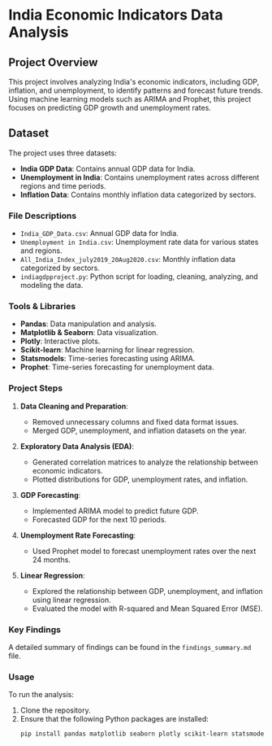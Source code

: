 # India Economic Indicators Data Analysis

## Project Overview

This project involves analyzing India's economic indicators, including GDP, inflation, and unemployment, to identify patterns and forecast future trends. Using machine learning models such as ARIMA and Prophet, this project focuses on predicting GDP growth and unemployment rates.

## Dataset

The project uses three datasets:

- **India GDP Data**: Contains annual GDP data for India.
- **Unemployment in India**: Contains unemployment rates across different regions and time periods.
- **Inflation Data**: Contains monthly inflation data categorized by sectors.

### File Descriptions

- `India_GDP_Data.csv`: Annual GDP data for India.
- `Unemployment in India.csv`: Unemployment rate data for various states and regions.
- `All_India_Index_july2019_20Aug2020.csv`: Monthly inflation data categorized by sectors.
- `indiagdpproject.py`: Python script for loading, cleaning, analyzing, and modeling the data.

### Tools & Libraries

- **Pandas**: Data manipulation and analysis.
- **Matplotlib & Seaborn**: Data visualization.
- **Plotly**: Interactive plots.
- **Scikit-learn**: Machine learning for linear regression.
- **Statsmodels**: Time-series forecasting using ARIMA.
- **Prophet**: Time-series forecasting for unemployment data.

### Project Steps

1. **Data Cleaning and Preparation**:
   - Removed unnecessary columns and fixed data format issues.
   - Merged GDP, unemployment, and inflation datasets on the year.
2. **Exploratory Data Analysis (EDA)**:

   - Generated correlation matrices to analyze the relationship between economic indicators.
   - Plotted distributions for GDP, unemployment rates, and inflation.

3. **GDP Forecasting**:

   - Implemented ARIMA model to predict future GDP.
   - Forecasted GDP for the next 10 periods.

4. **Unemployment Rate Forecasting**:

   - Used Prophet model to forecast unemployment rates over the next 24 months.

5. **Linear Regression**:
   - Explored the relationship between GDP, unemployment, and inflation using linear regression.
   - Evaluated the model with R-squared and Mean Squared Error (MSE).

### Key Findings

A detailed summary of findings can be found in the `findings_summary.md` file.

### Usage

To run the analysis:

1. Clone the repository.
2. Ensure that the following Python packages are installed:
   ```bash
   pip install pandas matplotlib seaborn plotly scikit-learn statsmodels prophet
   ```
